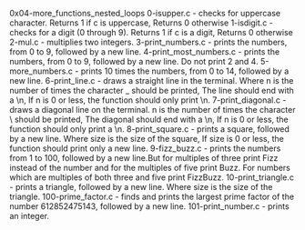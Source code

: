 0x04-more_functions_nested_loops
0-isupper.c - checks for uppercase character. Returns 1 if c is uppercase, Returns 0 otherwise
1-isdigit.c - checks for a digit (0 through 9). Returns 1 if c is a digit, Returns 0 otherwise
2-mul.c - multiplies two integers.
3-print_numbers.c - prints the numbers, from 0 to 9, followed by a new line.
4-print_most_numbers.c - prints the numbers, from 0 to 9, followed by a new line. Do not print 2 and 4.
5-more_numbers.c - prints 10 times the numbers, from 0 to 14, followed by a new line.
6-print_line.c - draws a straight line in the terminal. Where n is the number of times the character _ should be printed, The line should end with a \n, If n is 0 or less, the function should only print \n.
7-print_diagonal.c - draws a diagonal line on the terminal. n is the number of times the character \ should be printed, The diagonal should end with a \n, If n is 0 or less, the function should only print a \n.
8-print_square.c - prints a square, followed by a new line. Where size is the size of the square, If size is 0 or less, the function should print only a new line.
9-fizz_buzz.c - prints the numbers from 1 to 100, followed by a new line.But for multiples of three print Fizz instead of the number and for the multiples of five print Buzz. For numbers which are multiples of both three and five print FizzBuzz.
10-print_triangle.c - prints a triangle, followed by a new line. Where size is the size of the triangle.
100-prime_factor.c - finds and prints the largest prime factor of the number 612852475143, followed by a new line.
101-print_number.c - prints an integer.
